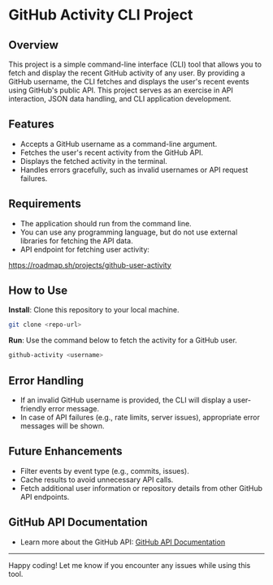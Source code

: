 # GitHub Activity CLI Project

## Overview

This project is a simple command-line interface (CLI) tool that allows you to fetch and display the recent GitHub activity of any user. By providing a GitHub username, the CLI fetches and displays the user's recent events using GitHub's public API. This project serves as an exercise in API interaction, JSON data handling, and CLI application development.

## Features

- Accepts a GitHub username as a command-line argument.
- Fetches the user's recent activity from the GitHub API.
- Displays the fetched activity in the terminal.
- Handles errors gracefully, such as invalid usernames or API request failures.

## Requirements

- The application should run from the command line.
- You can use any programming language, but do not use external libraries for fetching the API data.
- API endpoint for fetching user activity:

<https://roadmap.sh/projects/github-user-activity>

## How to Use

**Install**: Clone this repository to your local machine.

  ```bash
  git clone <repo-url>
  ```

**Run**: Use the command below to fetch the activity for a GitHub user.

  ```bash
  github-activity <username>
  ```

## Error Handling

- If an invalid GitHub username is provided, the CLI will display a user-friendly error message.
- In case of API failures (e.g., rate limits, server issues), appropriate error messages will be shown.

## Future Enhancements

- Filter events by event type (e.g., commits, issues).
- Cache results to avoid unnecessary API calls.
- Fetch additional user information or repository details from other GitHub API endpoints.

## GitHub API Documentation

- Learn more about the GitHub API: [GitHub API Documentation](https://docs.github.com/en/rest)

---

Happy coding! Let me know if you encounter any issues while using this tool.
